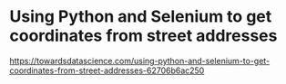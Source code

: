 # Using Python and Selenium to get coordinates from street addresses
 https://towardsdatascience.com/using-python-and-selenium-to-get-coordinates-from-street-addresses-62706b6ac250
